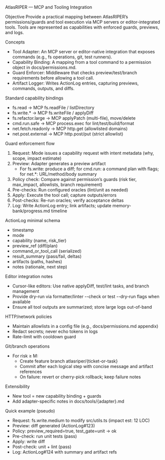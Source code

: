 AtlasRIPER — MCP and Tooling Integration

Objective
Provide a practical mapping between AtlasRIPER’s permissions/guards and tool execution via MCP servers or editor-integrated tools. Tools are represented as capabilities with enforced guards, previews, and logs.

Concepts
- Tool Adapter: An MCP server or editor-native integration that exposes commands (e.g., fs operations, git, test runners).
- Capability Binding: A mapping from a tool command to a permission object in docs/permissions.md.
- Guard Enforcer: Middleware that checks preview/test/branch requirements before allowing a tool call.
- Artifact Logger: Writes ActionLog entries, capturing previews, commands, outputs, and diffs.

Standard capability bindings
- fs.read → MCP fs.readFile / listDirectory
- fs.write.* → MCP fs.writeFile / applyDiff
- fs.refactor.large → MCP applyPatch (multi-file), move/delete
- cmd.run.safe → MCP process.exec for lint/test/build/format
- net.fetch.readonly → MCP http.get (allowlisted domains)
- net.post.external → MCP http.post/put (strict allowlist)

Guard enforcement flow
1) Request: Mode issues a capability request with intent metadata (why, scope, impact estimate)
2) Preview: Adapter generates a preview artifact
   - For fs.write: produce a diff; for cmd.run: a command plan with flags; for net.*: URL/method/body summary
3) Policy check: Compare against permission’s guards (risk tier, max_impact, allowlists, branch requirement)
4) Pre-checks: Run configured oracles (lint/unit as needed)
5) Apply: Execute the tool call; capture outputs/errors
6) Post-checks: Re-run oracles; verify acceptance deltas
7) Log: Write ActionLog entry; link artifacts; update memory-bank/progress.md timeline

ActionLog minimal schema
- timestamp
- mode
- capability (name, risk_tier)
- preview_ref (diff/plan)
- command_or_tool_call (serialized)
- result_summary (pass/fail, deltas)
- artifacts (paths, hashes)
- notes (rationale, next step)

Editor integration notes
- Cursor-like editors: Use native applyDiff, test/lint tasks, and branch management
- Provide dry-run via formatter/linter --check or test --dry-run flags when available
- Ensure all tool outputs are summarized; store large logs out-of-band

HTTP/network policies
- Maintain allowlists in a config file (e.g., docs/permissions.md appendix)
- Redact secrets; never echo tokens in logs
- Rate-limit with cooldown guard

Git/branch operations
- For risk ≥ M:
  - Create feature branch atlasriper/{ticket-or-task}
  - Commit after each logical step with concise message and artifact references
  - On failure: revert or cherry-pick rollback; keep failure notes

Extensibility
- New tool = new capability binding + guards
- Add adapter-specific notes in docs/tools/{adapter}.md

Quick example (pseudo)
- Request: fs.write.medium to modify src/utils.ts (impact est: 12 LOC)
- Preview: diff generated (ActionLog#123)
- Policy: preview_required=true, test_gate=unit → ok
- Pre-check: run unit tests (pass)
- Apply: write diff
- Post-check: unit + lint (pass)
- Log: ActionLog#124 with summary and artifact refs